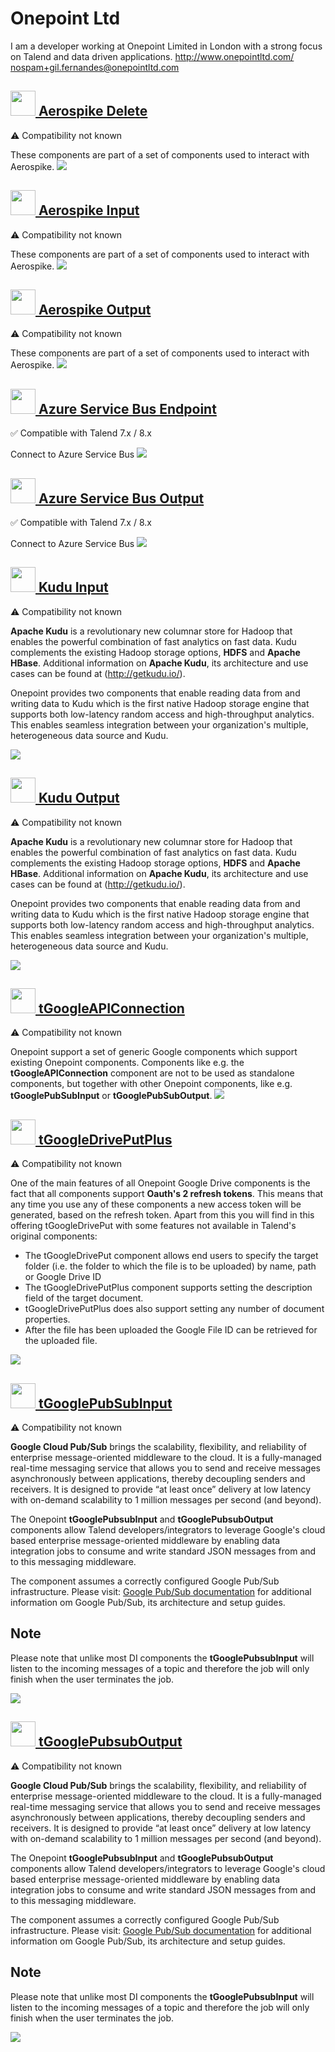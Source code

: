 # Onepoint Ltd
  I am a developer working at Onepoint Limited in London with a strong focus on Talend and data driven applications.
     <http://www.onepointltd.com/>
  <nospam+gil.fernandes@onepointltd.com>

## <a href='./components/Aerospike Delete/readme.md'><img src='./components/Aerospike Delete/logo.jpg' width='40' height='40'> Aerospike Delete</a>
 :warning: Compatibility not known

These components are part of a set of components used to interact with Aerospike.
<img src='./components/Aerospike Delete/sample.jpg'>

## <a href='./components/Aerospike Input/readme.md'><img src='./components/Aerospike Input/logo.jpg' width='40' height='40'> Aerospike Input</a>
 :warning: Compatibility not known

These components are part of a set of components used to interact with Aerospike.
<img src='./components/Aerospike Input/sample.jpg'>

## <a href='./components/Aerospike Output/readme.md'><img src='./components/Aerospike Output/logo.jpg' width='40' height='40'> Aerospike Output</a>
 :warning: Compatibility not known

These components are part of a set of components used to interact with Aerospike.
<img src='./components/Aerospike Output/sample.jpg'>

## <a href='./components/Azure Service Bus Endpoint/readme.md'><img src='./components/Azure Service Bus Endpoint/logo.jpg' width='40' height='40'> Azure Service Bus Endpoint</a>
 :white_check_mark: Compatible with Talend 7.x / 8.x 

Connect to Azure Service Bus
<img src='./components/Azure Service Bus Endpoint/sample.jpg'>

## <a href='./components/Azure Service Bus Output/readme.md'><img src='./components/Azure Service Bus Output/logo.jpg' width='40' height='40'> Azure Service Bus Output</a>
 :white_check_mark: Compatible with Talend 7.x / 8.x 

Connect to Azure Service Bus
<img src='./components/Azure Service Bus Output/sample.jpg'>

## <a href='./components/Kudu Input/readme.md'><img src='./components/Kudu Input/logo.jpg' width='40' height='40'> Kudu Input</a>
 :warning: Compatibility not known

**Apache Kudu** is a revolutionary new columnar store for Hadoop that enables the powerful combination of fast analytics on fast data. Kudu complements the existing Hadoop storage options, **HDFS** and **Apache HBase**. Additional information on **Apache Kudu**, its architecture and use cases can be found at (http://getkudu.io/).

Onepoint provides two components that enable reading data from and writing data to Kudu which is the first native Hadoop storage engine that supports both low-latency random access and high-throughput analytics. This enables seamless integration between your organization's multiple, heterogeneous data source and Kudu.

<img src='./components/Kudu Input/sample.jpg'>

## <a href='./components/Kudu Output/readme.md'><img src='./components/Kudu Output/logo.jpg' width='40' height='40'> Kudu Output</a>
 :warning: Compatibility not known

**Apache Kudu** is a revolutionary new columnar store for Hadoop that enables the powerful combination of fast analytics on fast data. Kudu complements the existing Hadoop storage options, **HDFS** and **Apache HBase**. Additional information on **Apache Kudu**, its architecture and use cases can be found at (http://getkudu.io/).

Onepoint provides two components that enable reading data from and writing data to Kudu which is the first native Hadoop storage engine that supports both low-latency random access and high-throughput analytics. This enables seamless integration between your organization's multiple, heterogeneous data source and Kudu.

<img src='./components/Kudu Output/sample.jpg'>

## <a href='./components/tGoogleAPIConnection/readme.md'><img src='./components/tGoogleAPIConnection/logo.jpg' width='40' height='40'> tGoogleAPIConnection</a>
 :warning: Compatibility not known

Onepoint support a set of generic Google components which support existing Onepoint components. Components like e.g. the **tGoogleAPIConnection** component are not to be used as standalone components, but together with other Onepoint components, like e.g. **tGooglePubSubInput** or **tGooglePubSubOutput**.
<img src='./components/tGoogleAPIConnection/sample.jpg'>

## <a href='./components/tGoogleDrivePutPlus/readme.md'><img src='./components/tGoogleDrivePutPlus/logo.jpg' width='40' height='40'> tGoogleDrivePutPlus</a>
 :warning: Compatibility not known

One of the main features of all Onepoint Google Drive components is the fact that all components support **Oauth's 2 refresh tokens**. This means that any time you use any of these components a new access token will be generated, based on the refresh token.
Apart from this you will find in this offering tGoogleDrivePut with some features not available in Talend's original components:
-   The tGoogleDrivePut component allows end users to specify the target folder (i.e. the folder to which the file is to be uploaded) by name, path or Google Drive ID
-   The tGoogleDrivePutPlus component supports setting the description field of the target document.
-   tGoogleDrivePutPlus does also support setting any number of document properties.
-   After the file has been uploaded the Google File ID can be retrieved for the uploaded file.
<img src='./components/tGoogleDrivePutPlus/sample.jpg'>

## <a href='./components/tGooglePubSubInput/readme.md'><img src='./components/tGooglePubSubInput/logo.jpg' width='40' height='40'> tGooglePubSubInput</a>
 :warning: Compatibility not known

**Google Cloud Pub/Sub** brings the scalability, flexibility, and reliability of enterprise message-oriented middleware to the cloud. It is a fully-managed real-time messaging service that allows you to send and receive messages asynchronously between applications, thereby decoupling senders and receivers. It is designed to provide “at least once” delivery at low latency with on-demand scalability to 1 million messages per second (and beyond).

The Onepoint **tGooglePubsubInput** and **tGooglePubsubOutput** components allow Talend developers/integrators to leverage Google's cloud based enterprise message-oriented middleware by enabling data integration jobs to consume and write standard JSON messages from and to this messaging middleware.

The component assumes a correctly configured Google Pub/Sub infrastructure. Please visit: [Google Pub/Sub documentation](https://cloud.google.com/pubsub/overview) for additional information om Google Pub/Sub, its architecture and setup guides.

Note
------

Please note that unlike most DI components the **tGooglePubsubInput** will listen to the incoming messages of a topic and therefore the job will only finish when the user terminates the job.

<img src='./components/tGooglePubSubInput/sample.jpg'>

## <a href='./components/tGooglePubsubOutput/readme.md'><img src='./components/tGooglePubsubOutput/logo.jpg' width='40' height='40'> tGooglePubsubOutput</a>
 :warning: Compatibility not known

**Google Cloud Pub/Sub** brings the scalability, flexibility, and reliability of enterprise message-oriented middleware to the cloud. It is a fully-managed real-time messaging service that allows you to send and receive messages asynchronously between applications, thereby decoupling senders and receivers. It is designed to provide “at least once” delivery at low latency with on-demand scalability to 1 million messages per second (and beyond).

The Onepoint **tGooglePubsubInput** and **tGooglePubsubOutput** components allow Talend developers/integrators to leverage Google's cloud based enterprise message-oriented middleware by enabling data integration jobs to consume and write standard JSON messages from and to this messaging middleware.

The component assumes a correctly configured Google Pub/Sub infrastructure. Please visit: [Google Pub/Sub documentation](https://cloud.google.com/pubsub/overview) for additional information om Google Pub/Sub, its architecture and setup guides.

Note
------

Please note that unlike most DI components the **tGooglePubsubInput** will listen to the incoming messages of a topic and therefore the job will only finish when the user terminates the job.

<img src='./components/tGooglePubsubOutput/sample.jpg'>
